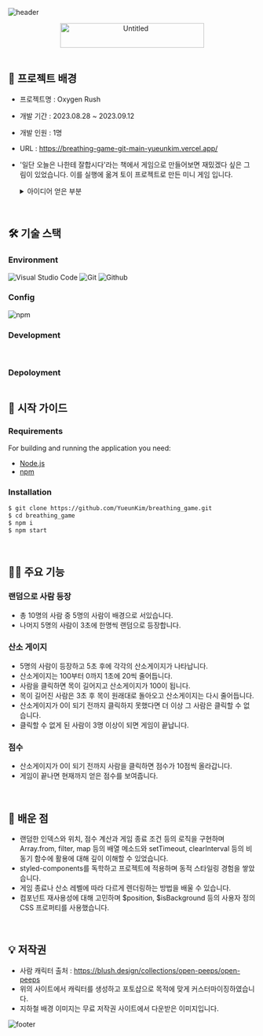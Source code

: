 ![header](https://capsule-render.vercel.app/api?type=waving&color=0:2C62EA,100:FFFFFF)

<div align="center">
<img width="293" alt="Untitled" src="https://github.com/YueunKim/breathing_game/assets/65431814/c37a76c2-4f0d-40f7-aba3-aeb6171b93a4" width="500" height="50" > 
</div>  
<br>

## 📝 프로젝트 배경
- 프로젝트명 : Oxygen Rush
- 개발 기간 : 2023.08.28 ~ 2023.09.12
- 개발 인원 : 1명
- URL : https://breathing-game-git-main-yueunkim.vercel.app/
- '일단 오늘은 나한테 잘합시다'라는 책에서 게임으로 만들어보면 재밌겠다 싶은 그림이 있었습니다.
   이를 실행에 옮겨 토이 프로젝트로 만든 미니 게임 입니다.
  <details>
    <summary>아이디어 얻은 부분</summary>
    <div markdown="1">
    
    <img src="https://github.com/YueunKim/breathing_game/assets/65431814/d190934d-33b9-4ec8-aae1-4d70e32b85fb" width="400" height="580" />
    
    </div>
    </details>
<br/>


## 🛠 기술 스택

### Environment

![Visual Studio Code](https://img.shields.io/badge/Visual%20Studio%20Code-007ACC?style=for-the-badge&logo=Visual%20Studio%20Code&logoColor=white)
![Git](https://img.shields.io/badge/Git-F05032?style=for-the-badge&logo=Git&logoColor=white)
![Github](https://img.shields.io/badge/GitHub-181717?style=for-the-badge&logo=GitHub&logoColor=white)

### Config

![npm](https://img.shields.io/badge/npm-CB3837?style=for-the-badge&logo=npm&logoColor=white) 

### Development

<img alt=""  src ="https://img.shields.io/badge/react-61DAFB.svg?&style=for-the-badge&logo=react&logoColor=white"/> <img alt=""  src ="https://img.shields.io/badge/javascript-F7DF1E.svg?&style=for-the-badge&logo=javascript&logoColor=white"/> <img alt=""  src ="https://img.shields.io/badge/styledcomponents-DB7093.svg?&style=for-the-badge&logo=styledcomponents&logoColor=white"/> 

### Depoloyment
<img alt=""  src ="https://img.shields.io/badge/vercel-000000.svg?&style=for-the-badge&logo=vercel&logoColor=white"/>

<br/>

## 📖 시작 가이드

### Requirements

For building and running the application you need:

- [Node.js](https://nodejs.org/ko/download)
- [npm](https://www.npmjs.com/package/package)

### Installation

``` bash
$ git clone https://github.com/YueunKim/breathing_game.git
$ cd breathing_game
$ npm i
$ npm start
```

<br/>



## 🙋‍♂️ 주요 기능
### 랜덤으로 사람 등장
- 총 10명의 사람 중 5명의 사람이 배경으로 서있습니다.
- 나머지 5명의 사람이 3초에 한명씩 랜덤으로 등장합니다.

### 산소 게이지
- 5명의 사람이 등장하고 5초 후에 각각의 산소게이지가 나타납니다.
- 산소게이지는 100부터 0까지 1초에 20씩 줄어듭니다.
- 사람을 클릭하면 목이 길어지고 산소게이지가 100이 됩니다.
- 목이 길어진 사람은 3초 후 목이 원래대로 돌아오고 산소게이지는 다시 줄어듭니다.
-  산소게이지가 0이 되기 전까지 클릭하지 못했다면 더 이상 그 사람은 클릭할 수 없습니다.
-  클릭할 수 없게 된 사람이 3명 이상이 되면 게임이 끝납니다.

### 점수
- 산소게이지가 0이 되기 전까지 사람을 클릭하면 점수가 10점씩 올라갑니다.
- 게임이 끝나면 현재까지 얻은 점수를 보여줍니다.

<br/>

## 🔎 배운 점

- 랜덤한 인덱스와 위치, 점수 계산과 게임 종료 조건 등의 로직을 구현하며 Array.from, filter, map 등의 배열 메소드와 setTimeout, clearInterval 등의 비동기 함수에 활용에 대해 깊이 이해할 수 있었습니다.
- styled-components를 독학하고 프로젝트에 적용하며 동적 스타일링 경험을 쌓았습니다.
- 게임 종료나 산소 레벨에 따라 다르게 렌더링하는 방법을 배울 수 있습니다.
- 컴포넌트 재사용성에 대해 고민하며 $position, $isBackground 등의 사용자 정의 CSS 프로퍼티를 사용했습니다.

<br>



## 💡 저작권

- 사람 캐릭터 출처 : https://blush.design/collections/open-peeps/open-peeps
- 위의 사이트에서 캐릭터를 생성하고 포토샵으로 목적에 맞게 커스터마이징하였습니다.
- 지하철 배경 이미지는 무료 저작권 사이트에서 다운받은 이미지입니다.

![footer](https://capsule-render.vercel.app/api?section=footer&type=waving&color=0:FFFFFF,100:2C62EA)
